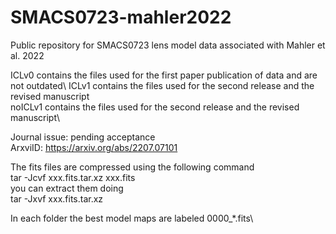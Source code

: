 # SMACS0723-mahler2022
Public repository for SMACS0723 lens model data associated with Mahler et al. 2022

ICLv0 contains the files used for the first paper publication of data and are not outdated\ 
ICLv1 contains the files used for the second release and the revised manuscript\
noICLv1 contains the files used for the second release and the revised manuscript\

Journal issue: pending acceptance      \
ArxviID: https://arxiv.org/abs/2207.07101    


The fits files are compressed using the following command\
tar -Jcvf xxx.fits.tar.xz xxx.fits \
you can extract them doing  \
tar -Jxvf xxx.fits.tar.xz 

In each folder the best model maps are labeled 0000_*.fits\
